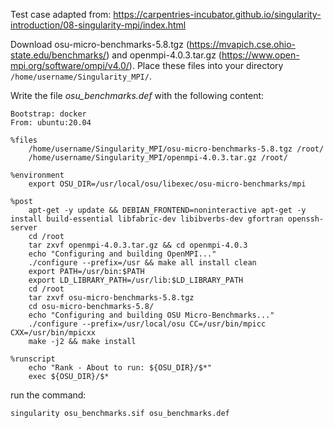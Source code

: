 Test case adapted from: https://carpentries-incubator.github.io/singularity-introduction/08-singularity-mpi/index.html

Download osu-micro-benchmarks-5.8.tgz (https://mvapich.cse.ohio-state.edu/benchmarks/) and openmpi-4.0.3.tar.gz (https://www.open-mpi.org/software/ompi/v4.0/). Place these files into your directory ```/home/username/Singularity_MPI/```. 

Write the file *osu_benchmarks.def* with the following content:

```
Bootstrap: docker
From: ubuntu:20.04

%files
    /home/username/Singularity_MPI/osu-micro-benchmarks-5.8.tgz /root/
    /home/username/Singularity_MPI/openmpi-4.0.3.tar.gz /root/

%environment
    export OSU_DIR=/usr/local/osu/libexec/osu-micro-benchmarks/mpi

%post
    apt-get -y update && DEBIAN_FRONTEND=noninteractive apt-get -y install build-essential libfabric-dev libibverbs-dev gfortran openssh-server
    cd /root
    tar zxvf openmpi-4.0.3.tar.gz && cd openmpi-4.0.3
    echo "Configuring and building OpenMPI..."
    ./configure --prefix=/usr && make all install clean
    export PATH=/usr/bin:$PATH
    export LD_LIBRARY_PATH=/usr/lib:$LD_LIBRARY_PATH
    cd /root
    tar zxvf osu-micro-benchmarks-5.8.tgz
    cd osu-micro-benchmarks-5.8/
    echo "Configuring and building OSU Micro-Benchmarks..."
    ./configure --prefix=/usr/local/osu CC=/usr/bin/mpicc CXX=/usr/bin/mpicxx
    make -j2 && make install

%runscript
    echo "Rank - About to run: ${OSU_DIR}/$*"
    exec ${OSU_DIR}/$*
```
run the command:

```
singularity osu_benchmarks.sif osu_benchmarks.def
```
